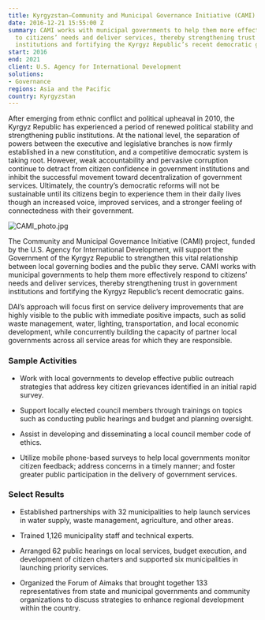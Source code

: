 ```yaml
---
title: Kyrgyzstan—Community and Municipal Governance Initiative (CAMI)
date: 2016-12-21 15:55:00 Z
summary: CAMI works with municipal governments to help them more effectively respond
  to citizens’ needs and deliver services, thereby strengthening trust in government
  institutions and fortifying the Kyrgyz Republic’s recent democratic gains.
start: 2016
end: 2021
client: U.S. Agency for International Development
solutions:
- Governance
regions: Asia and the Pacific
country: Kyrgyzstan
---
```


After emerging from ethnic conflict and political upheaval in 2010, the Kyrgyz Republic has experienced a period of renewed political stability and strengthening public institutions. At the national level, the separation of powers between the executive and legislative branches is now firmly established in a new constitution, and a competitive democratic system is taking root. However, weak accountability and pervasive corruption continue to detract from citizen confidence in government institutions and inhibit the successful movement toward decentralization of government services. Ultimately, the country’s democratic reforms will not be sustainable until its citizens begin to experience them in their daily lives though an increased voice, improved services, and a stronger feeling of connectedness with their government.

![CAMI_photo.jpg](/uploads/CAMI_photo.jpg)

The Community and Municipal Governance Initiative (CAMI) project, funded by the U.S. Agency for International Development, will support the Government of the Kyrgyz Republic to strengthen this vital relationship between local governing bodies and the public they serve. CAMI works with municipal governments to help them more effectively respond to citizens’ needs and deliver services, thereby strengthening trust in government institutions and fortifying the Kyrgyz Republic’s recent democratic gains.

DAI’s approach will focus first on service delivery improvements that are highly visible to the public with immediate positive impacts, such as solid waste management, water, lighting, transportation, and local economic development, while concurrently building the capacity of partner local governments across all service areas for which they are responsible.

### Sample Activities

* Work with local governments to develop effective public outreach strategies that address key citizen grievances identified in an initial rapid survey.

* Support locally elected council members through trainings on topics such as conducting public hearings and budget and planning oversight.

* Assist in developing and disseminating a local council member code of ethics.

* Utilize mobile phone-based surveys to help local governments monitor citizen feedback; address concerns in a timely manner; and foster greater public participation in the delivery of government services.

### Select Results

* Established partnerships with 32 municipalities to help launch services in water supply, waste management, agriculture, and other areas.

* Trained 1,126 municipality staff and technical experts.

* Arranged 62 public hearings on local services, budget execution, and development of citizen charters and supported six municipalities in launching priority services.

* Organized the Forum of Aimaks that brought together 133 representatives from state and municipal governments and community organizations to discuss strategies to enhance regional development within the country.